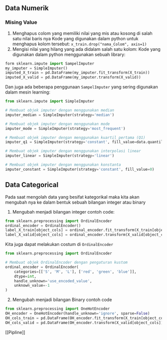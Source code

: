 ## Data Numerik

### Mising Value
1) Menghapus colom yang memiliki nilai yang mis atau kosong di salah satu nilai baris nya
	Kode yang digunakan dalam python untuk menghapus kolom tersebut:
		`x_train.drop("nama_Colom", axis=1)`
2) Mengisi nilai yang hilang yang ada didalam salah satu kolom:
	Kode yang digunakan dalam python menggunakan sebuah library:
```python
form sklearn.impute import SampelImputer
my_imputer = SimpleImputer()
imputed_X_train = pd.DataFrame(my_imputer.fit_transform(X_train))
imputed_X_valid = pd.DataFrame(my_imputer.transform(X_valid))
```

Dan juga ada beberapa penggunaan `SampelImputer` yang sering digunakan dalam mesin learning:
```python
from sklearn.impute import SimpleImputer

# Membuat objek imputer dengan menggunakan median
imputer_median = SimpleImputer(strategy='median')

# Membuat objek imputer dengan menggunakan mode
imputer_mode = SimpleImputer(strategy='most_frequent')

# Membuat objek imputer dengan menggunakan kuartil pertama (Q1)
imputer_q1 = SimpleImputer(strategy='constant', fill_value=data.quantile(0.25))

# Membuat objek imputer dengan menggunakan interpolasi linear
imputer_linear = SimpleImputer(strategy='linear')

# Membuat objek imputer dengan menggunakan konstanta
imputer_constant = SimpleImputer(strategy='constant', fill_value=0)

```
## Data Categorical
Pada saat mengolah data yang besifat kategorikal maka kita akan mengubah nya ke dalam bentuk sebuah bilangan integer atau binary
1) Mengubah menjadi bilangan integer
contoh code:
``` python
from sklearn.preprocessing import OrdinalEncoder
ordinal_encoder = OrdinalEncoder()
label_X_train[object_cols] = ordinal_encoder.fit_transform(X_train[object_cols])
label_X_valid[object_cols] = ordinal_encoder.transform(X_valid[object_cols])
```
Kita juga dapat melakukan costum di `OrdinalEncoder`
```python
from sklearn.preprocessing import OrdinalEncoder

# Membuat objek OrdinalEncoder dengan pengaturan kustom
ordinal_encoder = OrdinalEncoder(
    categories=[['S', 'M', 'L'], ['red', 'green', 'blue']],
    dtype=int,
    handle_unknown='use_encoded_value',
    unknown_value=-1
)
```
2) Mengubah menjadi bilangan Binary
contoh code
```python
from sklearn.preprocessing import OneHotEncoder
OH_encoder = OneHotEncoder(handle_unknown='ignore', sparse=False)
OH_cols_train = pd.DataFrame(OH_encoder.fit_transform(X_train[object_cols]))
OH_cols_valid = pd.DataFrame(OH_encoder.transform(X_valid[object_cols]))
```

[[Pipline]]